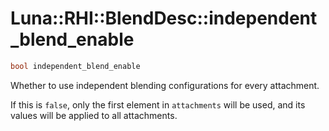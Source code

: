 # Luna::RHI::BlendDesc::independent_blend_enable

```c++
bool independent_blend_enable
```

Whether to use independent blending configurations for every attachment. 

If this is `false`, only the first element in `attachments` will be used, and its values will be applied to all attachments. 

